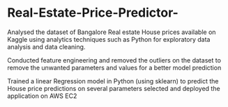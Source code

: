 # Real-Estate-Price-Predictor-

Analysed the dataset of Bangalore Real estate House prices available on Kaggle using analytics techniques such as
Python for exploratory data analysis and data cleaning.

Conducted feature engineering and removed the outliers on the dataset to remove the unwanted parameters and
values for a better model prediction

Trained a linear Regression model in Python (using sklearn) to predict the House price predictions on several
parameters selected and deployed the application on AWS EC2


